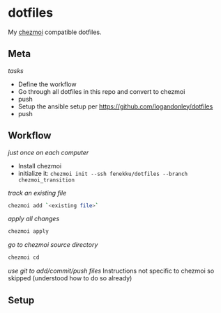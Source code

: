 # dotfiles

My [chezmoi](https://www.chezmoi.io/) compatible dotfiles.

## Meta
*tasks*
- Define the workflow
- Go through all dotfiles in this repo and convert to chezmoi
- push
- Setup the ansible setup per https://github.com/logandonley/dotfiles
- push

## Workflow
*just once on each computer*
- Install chezmoi
- initialize it: `chezmoi init --ssh fenekku/dotfiles --branch chezmoi_transition`

*track an existing file*
```bash
chezmoi add `<existing file>`
```

*apply all changes*

```bash
chezmoi apply
```

*go to chezmoi source directory*

```bash
chezmoi cd
```

*use git to add/commit/push files*
Instructions not specific to chezmoi so skipped (understood how to do so already)

## Setup
